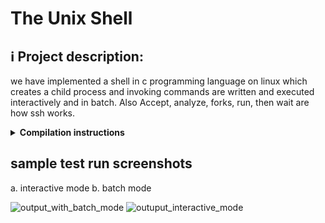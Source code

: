 # The Unix Shell 


## ℹ️ Project description:

we have implemented a shell in c programming language on linux which creates a child process and invoking commands are written and executed interactively and in batch. Also Accept, analyze, forks, run, then wait are how ssh works.

<details>
  <summary><b>Compilation instructions</b></summary>
  
  ### Step-by-step instructions 
  
  1. Run the program using  **gcc** 
  2. the previous step would create a exutable file **./testoutputK** 
  3. now run the executable to get into myshell
  3. by default it would an interactive mode; now enter any linux command to run.
  4. For batch mode use the batch.txt file as **./testoutput batch.txt**


</details>


## sample test run screenshots 
a. interactive mode b. batch mode

![output_with_batch_mode](https://user-images.githubusercontent.com/35831574/218894574-e2950c78-2ba5-44a3-81f5-69e5082a4134.png)
![outuput_interactive_mode](https://user-images.githubusercontent.com/35831574/218894576-dd63aa8c-1aad-478b-8b77-e303ffae23b0.png)





